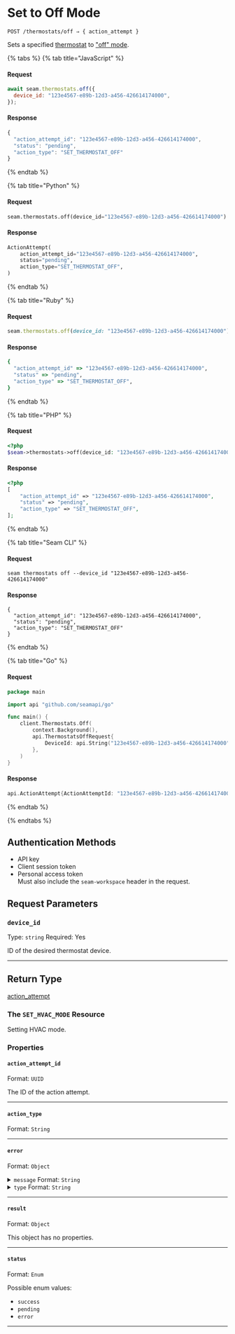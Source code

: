 # Set to Off Mode

```
POST /thermostats/off ⇒ { action_attempt }
```

Sets a specified [thermostat](https://docs.seam.co/latest/capability-guides/thermostats) to ["off" mode](https://docs.seam.co/latest/capability-guides/thermostats/configure-current-climate-settings).

{% tabs %}
{% tab title="JavaScript" %}
#### Request

```javascript
await seam.thermostats.off({
  device_id: "123e4567-e89b-12d3-a456-426614174000",
});
```

#### Response

```javascript
{
  "action_attempt_id": "123e4567-e89b-12d3-a456-426614174000",
  "status": "pending",
  "action_type": "SET_THERMOSTAT_OFF"
}
```
{% endtab %}

{% tab title="Python" %}
#### Request

```python
seam.thermostats.off(device_id="123e4567-e89b-12d3-a456-426614174000")
```

#### Response

```python
ActionAttempt(
    action_attempt_id="123e4567-e89b-12d3-a456-426614174000",
    status="pending",
    action_type="SET_THERMOSTAT_OFF",
)
```
{% endtab %}

{% tab title="Ruby" %}
#### Request

```ruby
seam.thermostats.off(device_id: "123e4567-e89b-12d3-a456-426614174000")
```

#### Response

```ruby
{
  "action_attempt_id" => "123e4567-e89b-12d3-a456-426614174000",
  "status" => "pending",
  "action_type" => "SET_THERMOSTAT_OFF",
}
```
{% endtab %}

{% tab title="PHP" %}
#### Request

```php
<?php
$seam->thermostats->off(device_id: "123e4567-e89b-12d3-a456-426614174000");
```

#### Response

```php
<?php
[
    "action_attempt_id" => "123e4567-e89b-12d3-a456-426614174000",
    "status" => "pending",
    "action_type" => "SET_THERMOSTAT_OFF",
];
```
{% endtab %}

{% tab title="Seam CLI" %}
#### Request

```seam_cli
seam thermostats off --device_id "123e4567-e89b-12d3-a456-426614174000"
```

#### Response

```seam_cli
{
  "action_attempt_id": "123e4567-e89b-12d3-a456-426614174000",
  "status": "pending",
  "action_type": "SET_THERMOSTAT_OFF"
}
```
{% endtab %}

{% tab title="Go" %}
#### Request

```go
package main

import api "github.com/seamapi/go"

func main() {
	client.Thermostats.Off(
		context.Background(),
		api.ThermostatsOffRequest{
			DeviceId: api.String("123e4567-e89b-12d3-a456-426614174000"),
		},
	)
}
```

#### Response

```go
api.ActionAttempt{ActionAttemptId: "123e4567-e89b-12d3-a456-426614174000", Status: "pending", ActionType: "SET_THERMOSTAT_OFF"}
```
{% endtab %}

{% endtabs %}

## Authentication Methods

- API key
- Client session token
- Personal access token
  <br>Must also include the `seam-workspace` header in the request.

## Request Parameters

### `device_id`

Type: `string`
Required: Yes

ID of the desired thermostat device.

***

## Return Type

[action\_attempt](./)

### The `SET_HVAC_MODE` Resource

Setting HVAC mode.

### Properties

#### `action_attempt_id`

Format: `UUID`

The ID of the action attempt.

---

#### `action_type`

Format: `String`

---

#### `error`

Format: `Object`

<details>

<summary><code>message</code> Format: <code>String</code></summary>

</details>

<details>

<summary><code>type</code> Format: <code>String</code></summary>

</details>

---

#### `result`

Format: `Object`

This object has no properties.

---

#### `status`

Format: `Enum`

Possible enum values:
- `success`
- `pending`
- `error`

---

